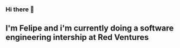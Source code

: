 ### Hi there 🖖
## I'm Felipe and i'm currently doing a software engineering intership at Red Ventures 

